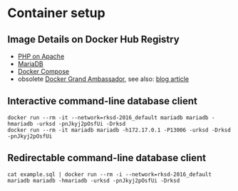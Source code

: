 # Container setup

## Image Details on Docker Hub Registry

* [PHP on Apache](https://registry.hub.docker.com/_/php/)
* [MariaDB](https://registry.hub.docker.com/_/mariadb/)
* [Docker Compose](https://docs.docker.com/compose/compose-file/compose-file-v3/)
* obsolete [Docker Grand Ambassador](https://registry.hub.docker.com/u/cpuguy83/docker-grand-ambassador/), see
  also: [blog article](http://www.tech-d.net/2014/08/28/docker-grand-ambassador/)

## Interactive command-line database client

	docker run --rm -it --network=rksd-2016_default mariadb mariadb -hmariadb -urksd -pnJkyj2pOsfUi -Drksd
	docker run --rm -it mariadb mariadb -h172.17.0.1 -P13006 -urksd -Drksd -pnJkyj2pOsfUi

## Redirectable command-line database client

	cat example.sql | docker run --rm -i --network=rksd-2016_default mariadb mariadb -hmariadb -urksd -pnJkyj2pOsfUi -Drksd
